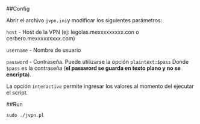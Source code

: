 ##Config

Abrir el archivo `jvpn.ini`y modificar los siguientes parámetros:

`host` - Host de la VPN (ej: legolas.mexxxxxxxxx.con o cerbero.mexxxxxxxxx.com)

`username` - Nombre de usuario

`password` - Contraseña. Puede utilizarse la opción `plaintext:$pass` Donde `$pass` es la contraseña (__el password se guarda en texto plano y no se encripta__).

La opción `interactive` permite ingresar los valores al momento del ejecutar el script. 


##Run

```
sudo ./jvpn.pl
```

